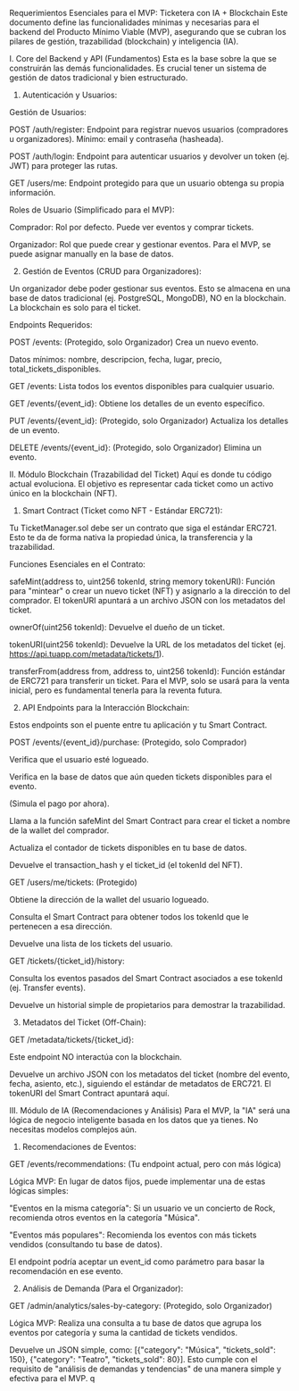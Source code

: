 Requerimientos Esenciales para el MVP: Ticketera con IA + Blockchain
Este documento define las funcionalidades mínimas y necesarias para el backend del Producto Mínimo Viable (MVP), asegurando que se cubran los pilares de gestión, trazabilidad (blockchain) y inteligencia (IA).

I. Core del Backend y API (Fundamentos)
Esta es la base sobre la que se construirán las demás funcionalidades. Es crucial tener un sistema de gestión de datos tradicional y bien estructurado.

1. Autenticación y Usuarios:

Gestión de Usuarios:

POST /auth/register: Endpoint para registrar nuevos usuarios (compradores u organizadores). Mínimo: email y contraseña (hasheada).

POST /auth/login: Endpoint para autenticar usuarios y devolver un token (ej. JWT) para proteger las rutas.

GET /users/me: Endpoint protegido para que un usuario obtenga su propia información.

Roles de Usuario (Simplificado para el MVP):

Comprador: Rol por defecto. Puede ver eventos y comprar tickets.

Organizador: Rol que puede crear y gestionar eventos. Para el MVP, se puede asignar manually en la base de datos.

2. Gestión de Eventos (CRUD para Organizadores):

Un organizador debe poder gestionar sus eventos. Esto se almacena en una base de datos tradicional (ej. PostgreSQL, MongoDB), NO en la blockchain. La blockchain es solo para el ticket.

Endpoints Requeridos:

POST /events: (Protegido, solo Organizador) Crea un nuevo evento.

Datos mínimos: nombre, descripcion, fecha, lugar, precio, total_tickets_disponibles.

GET /events: Lista todos los eventos disponibles para cualquier usuario.

GET /events/{event_id}: Obtiene los detalles de un evento específico.

PUT /events/{event_id}: (Protegido, solo Organizador) Actualiza los detalles de un evento.

DELETE /events/{event_id}: (Protegido, solo Organizador) Elimina un evento.

II. Módulo Blockchain (Trazabilidad del Ticket)
Aquí es donde tu código actual evoluciona. El objetivo es representar cada ticket como un activo único en la blockchain (NFT).

1. Smart Contract (Ticket como NFT - Estándar ERC721):

Tu TicketManager.sol debe ser un contrato que siga el estándar ERC721. Esto te da de forma nativa la propiedad única, la transferencia y la trazabilidad.

Funciones Esenciales en el Contrato:

safeMint(address to, uint256 tokenId, string memory tokenURI): Función para "mintear" o crear un nuevo ticket (NFT) y asignarlo a la dirección to del comprador. El tokenURI apuntará a un archivo JSON con los metadatos del ticket.

ownerOf(uint256 tokenId): Devuelve el dueño de un ticket.

tokenURI(uint256 tokenId): Devuelve la URL de los metadatos del ticket (ej. https://api.tuapp.com/metadata/tickets/1).

transferFrom(address from, address to, uint256 tokenId): Función estándar de ERC721 para transferir un ticket. Para el MVP, solo se usará para la venta inicial, pero es fundamental tenerla para la reventa futura.

2. API Endpoints para la Interacción Blockchain:

Estos endpoints son el puente entre tu aplicación y tu Smart Contract.

POST /events/{event_id}/purchase: (Protegido, solo Comprador)

Verifica que el usuario esté logueado.

Verifica en la base de datos que aún queden tickets disponibles para el evento.

(Simula el pago por ahora).

Llama a la función safeMint del Smart Contract para crear el ticket a nombre de la wallet del comprador.

Actualiza el contador de tickets disponibles en tu base de datos.

Devuelve el transaction_hash y el ticket_id (el tokenId del NFT).

GET /users/me/tickets: (Protegido)

Obtiene la dirección de la wallet del usuario logueado.

Consulta el Smart Contract para obtener todos los tokenId que le pertenecen a esa dirección.

Devuelve una lista de los tickets del usuario.

GET /tickets/{ticket_id}/history:

Consulta los eventos pasados del Smart Contract asociados a ese tokenId (ej. Transfer events).

Devuelve un historial simple de propietarios para demostrar la trazabilidad.

3. Metadatos del Ticket (Off-Chain):

GET /metadata/tickets/{ticket_id}:

Este endpoint NO interactúa con la blockchain.

Devuelve un archivo JSON con los metadatos del ticket (nombre del evento, fecha, asiento, etc.), siguiendo el estándar de metadatos de ERC721. El tokenURI del Smart Contract apuntará aquí.

III. Módulo de IA (Recomendaciones y Análisis)
Para el MVP, la "IA" será una lógica de negocio inteligente basada en los datos que ya tienes. No necesitas modelos complejos aún.

1. Recomendaciones de Eventos:

GET /events/recommendations: (Tu endpoint actual, pero con más lógica)

Lógica MVP: En lugar de datos fijos, puede implementar una de estas lógicas simples:

"Eventos en la misma categoría": Si un usuario ve un concierto de Rock, recomienda otros eventos en la categoría "Música".

"Eventos más populares": Recomienda los eventos con más tickets vendidos (consultando tu base de datos).

El endpoint podría aceptar un event_id como parámetro para basar la recomendación en ese evento.

2. Análisis de Demanda (Para el Organizador):

GET /admin/analytics/sales-by-category: (Protegido, solo Organizador)

Lógica MVP: Realiza una consulta a tu base de datos que agrupa los eventos por categoría y suma la cantidad de tickets vendidos.

Devuelve un JSON simple, como: [{"category": "Música", "tickets_sold": 150}, {"category": "Teatro", "tickets_sold": 80}]. Esto cumple con el requisito de "análisis de demandas y tendencias" de una manera simple y efectiva para el MVP. q
